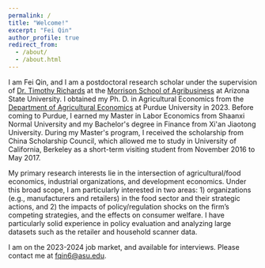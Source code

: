 ```yaml
---
permalink: /
title: "Welcome!"
excerpt: "Fei Qin"
author_profile: true
redirect_from: 
  - /about/
  - /about.html
---
```

I am Fei Qin, and I am a postdoctoral research scholar under the supervision of [Dr. Timothy Richards](https://search.asu.edu/profile/92424) at the [Morrison School of Agribusiness](https://wpcarey.asu.edu/agribusiness-degrees) at Arizona State University. I obtained my Ph. D. in Agricultural Economics from the [Department of Agricultural Economics](https://ag.purdue.edu/department/agecon/) at Purdue University in 2023. Before coming to Purdue, I earned my Master in Labor Economics from Shaanxi Normal University and my Bachelor's degree in Finance from Xi'an Jiaotong University. During my Master's program, I received the scholarship from China Scholarship Council, which allowed me to study in University of California, Berkeley as a short-term visiting student from November 2016 to May 2017. 

My primary research interests lie in the intersection of agricultural/food economics, industrial organizations, and development economics. Under this broad scope, I am particularly interested in two areas: 1) organizations (e.g., manufacturers and retailers) in the food sector and their strategic actions, and 2) the impacts of policy/regulation shocks on the firm’s competing strategies, and the effects on consumer welfare. I have particularly solid experience in policy evaluation and analyzing large datasets such as the retailer and household scanner data.

I am on the 2023-2024 job market, and available for interviews. Please contact me at [fqin6@asu.edu](mailto:fqin6@asu.edu).

